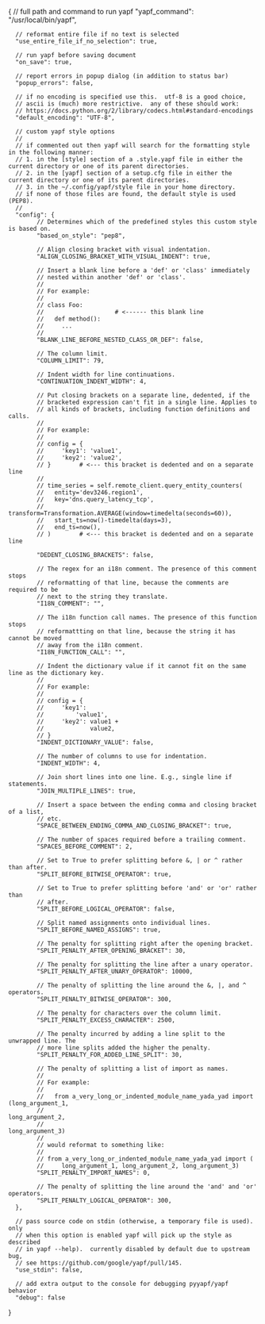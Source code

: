 {
      // full path and command to run yapf
      "yapf_command": "/usr/local/bin/yapf",

      // reformat entire file if no text is selected
      "use_entire_file_if_no_selection": true,

      // run yapf before saving document
      "on_save": true,

      // report errors in popup dialog (in addition to status bar)
      "popup_errors": false,

      // if no encoding is specified use this.  utf-8 is a good choice,
      // ascii is (much) more restrictive.  any of these should work:
      // https://docs.python.org/2/library/codecs.html#standard-encodings
      "default_encoding": "UTF-8",

      // custom yapf style options
      //
      // if commented out then yapf will search for the formatting style in the following manner:
      // 1. in the [style] section of a .style.yapf file in either the current directory or one of its parent directories.
      // 2. in the [yapf] section of a setup.cfg file in either the current directory or one of its parent directories.
      // 3. in the ~/.config/yapf/style file in your home directory.
      // if none of those files are found, the default style is used (PEP8).
      //
      "config": {
            // Determines which of the predefined styles this custom style is based on.
            "based_on_style": "pep8",

            // Align closing bracket with visual indentation.
            "ALIGN_CLOSING_BRACKET_WITH_VISUAL_INDENT": true,

            // Insert a blank line before a 'def' or 'class' immediately
            // nested within another 'def' or 'class'.
            //
            // For example:
            //
            // class Foo:
            //                    # <------ this blank line
            //   def method():
            //     ...
            //
            "BLANK_LINE_BEFORE_NESTED_CLASS_OR_DEF": false,

            // The column limit.
            "COLUMN_LIMIT": 79,

            // Indent width for line continuations.
            "CONTINUATION_INDENT_WIDTH": 4,

            // Put closing brackets on a separate line, dedented, if the
            // bracketed expression can't fit in a single line. Applies to
            // all kinds of brackets, including function definitions and calls.
            //
            // For example:
            //
            // config = {
            //     'key1': 'value1',
            //     'key2': 'value2',
            // }        # <--- this bracket is dedented and on a separate line
            //
            // time_series = self.remote_client.query_entity_counters(
            //   entity='dev3246.region1',
            //   key='dns.query_latency_tcp',
            //   transform=Transformation.AVERAGE(window=timedelta(seconds=60)),
            //   start_ts=now()-timedelta(days=3),
            //   end_ts=now(),
            // )        # <--- this bracket is dedented and on a separate line

            "DEDENT_CLOSING_BRACKETS": false,

            // The regex for an i18n comment. The presence of this comment stops
            // reformatting of that line, because the comments are required to be
            // next to the string they translate.
            "I18N_COMMENT": "",

            // The i18n function call names. The presence of this function stops
            // reformattting on that line, because the string it has cannot be moved
            // away from the i18n comment.
            "I18N_FUNCTION_CALL": "",

            // Indent the dictionary value if it cannot fit on the same line as the dictionary key.
            //
            // For example:
            //
            // config = {
            //     'key1':
            //         'value1',
            //     'key2': value1 +
            //             value2,
            // }
            "INDENT_DICTIONARY_VALUE": false,

            // The number of columns to use for indentation.
            "INDENT_WIDTH": 4,

            // Join short lines into one line. E.g., single line if statements.
            "JOIN_MULTIPLE_LINES": true,

            // Insert a space between the ending comma and closing bracket of a list,
            // etc.
            "SPACE_BETWEEN_ENDING_COMMA_AND_CLOSING_BRACKET": true,

            // The number of spaces required before a trailing comment.
            "SPACES_BEFORE_COMMENT": 2,

            // Set to True to prefer splitting before &, | or ^ rather than after.
            "SPLIT_BEFORE_BITWISE_OPERATOR": true,

            // Set to True to prefer splitting before 'and' or 'or' rather than
            // after.
            "SPLIT_BEFORE_LOGICAL_OPERATOR": false,

            // Split named assignments onto individual lines.
            "SPLIT_BEFORE_NAMED_ASSIGNS": true,

            // The penalty for splitting right after the opening bracket.
            "SPLIT_PENALTY_AFTER_OPENING_BRACKET": 30,

            // The penalty for splitting the line after a unary operator.
            "SPLIT_PENALTY_AFTER_UNARY_OPERATOR": 10000,

            // The penalty of splitting the line around the &, |, and ^ operators.
            "SPLIT_PENALTY_BITWISE_OPERATOR": 300,

            // The penalty for characters over the column limit.
            "SPLIT_PENALTY_EXCESS_CHARACTER": 2500,

            // The penalty incurred by adding a line split to the unwrapped line. The
            // more line splits added the higher the penalty.
            "SPLIT_PENALTY_FOR_ADDED_LINE_SPLIT": 30,

            // The penalty of splitting a list of import as names.
            //
            // For example:
            //
            //   from a_very_long_or_indented_module_name_yada_yad import (long_argument_1,
            //                                                             long_argument_2,
            //                                                             long_argument_3)
            //
            // would reformat to something like:
            //
            // from a_very_long_or_indented_module_name_yada_yad import (
            //     long_argument_1, long_argument_2, long_argument_3)
            "SPLIT_PENALTY_IMPORT_NAMES": 0,

            // The penalty of splitting the line around the 'and' and 'or' operators.
            "SPLIT_PENALTY_LOGICAL_OPERATOR": 300,
      },

      // pass source code on stdin (otherwise, a temporary file is used).  only
      // when this option is enabled yapf will pick up the style as described
      // in yapf --help).  currently disabled by default due to upstream bug,
      // see https://github.com/google/yapf/pull/145.
      "use_stdin": false,

      // add extra output to the console for debugging pyyapf/yapf behavior
      "debug": false
}
